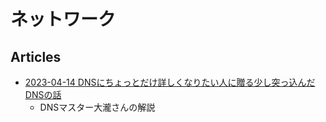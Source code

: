 # ネットワーク

## Articles

- [2023-04-14 DNSにちょっとだけ詳しくなりたい人に贈る少し突っ込んだDNSの話](https://dev.classmethod.jp/articles/devio_day1_dns/)
  - DNSマスター大瀧さんの解説